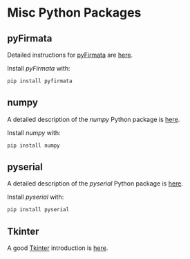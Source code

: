 # Misc Python Packages

## pyFirmata

Detailed instructions for [pyFirmata](https://github.com/tino/pyFirmata) are 
[here](http://pyfirmata.readthedocs.io/en/latest/).

Install *pyFirmata* with:
```bash
pip install pyfirmata
```

## numpy

A detailed description of the *numpy* Python package is [here](http://www.numpy.org).

Install *numpy* with:
```bash
pip install numpy
```

## pyserial 

A detailed description of the *pyserial* Python package is [here](https://pythonhosted.org/pyserial/).

Install *pyserial* with:
```bash
pip install pyserial
```

## Tkinter
A good [Tkinter](https://wiki.python.org/moin/TkInter) introduction 
is [here](http://effbot.org/tkinterbook/tkinter-index.htm).



